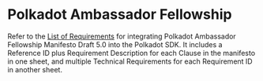 # Polkadot Ambassador Fellowship

Refer to the [List of Requirements](https://docs.google.com/spreadsheets/d/1qizrjO_MRhyC-e1EvaT88KWkQEjmwX11J6YJsic1R1Y/) for integrating Polkadot Ambassador Fellowship Manifesto Draft 5.0 into the Polkadot SDK. It includes a Reference ID plus Requirement Description for each Clause in the manifesto in one sheet, and multiple Technical Requirements for each Requirement ID in another sheet.
